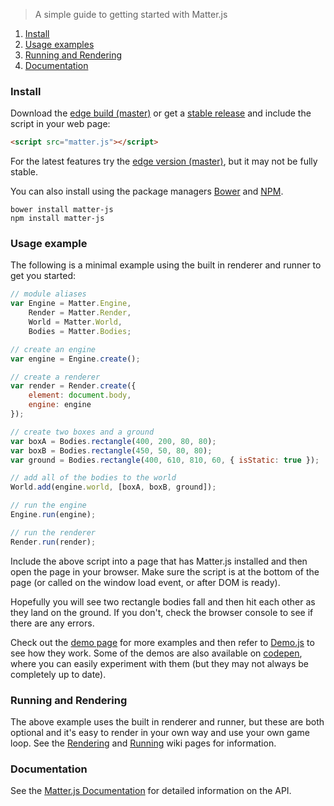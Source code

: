 > A simple guide to getting started with Matter.js

1. [Install](#install)
1. [Usage examples](#usage-example)
1. [Running and Rendering](#running-and-rendering)
1. [Documentation](#documentation)

### Install

Download the [edge build (master)](https://github.com/liabru/matter-js/blob/master/build/matter.js) or get a [stable release](https://github.com/liabru/matter-js/releases) and include the script in your web page:

```html
<script src="matter.js"></script>
```

For the latest features try the [edge version (master)](https://raw.github.com/liabru/matter-js/master/build/matter.js), but it may not be fully stable.

You can also install using the package managers [Bower](http://bower.io/search/?q=matter-js) and [NPM](https://www.npmjs.org/package/matter-js).

    bower install matter-js
    npm install matter-js

### Usage example

The following is a minimal example using the built in renderer and runner to get you started:

```javascript
// module aliases
var Engine = Matter.Engine,
    Render = Matter.Render,
    World = Matter.World,
    Bodies = Matter.Bodies;

// create an engine
var engine = Engine.create();

// create a renderer
var render = Render.create({
    element: document.body,
    engine: engine
});

// create two boxes and a ground
var boxA = Bodies.rectangle(400, 200, 80, 80);
var boxB = Bodies.rectangle(450, 50, 80, 80);
var ground = Bodies.rectangle(400, 610, 810, 60, { isStatic: true });

// add all of the bodies to the world
World.add(engine.world, [boxA, boxB, ground]);

// run the engine
Engine.run(engine);

// run the renderer
Render.run(render);
```

Include the above script into a page that has Matter.js installed and then open the page in your browser. Make sure the script is at the bottom of the page (or called on the window load event, or after DOM is ready).

Hopefully you will see two rectangle bodies fall and then hit each other as they land on the ground. 
If you don't, check the browser console to see if there are any errors.

Check out the [demo page](http://brm.io/matter-js-demo/) for more examples and then refer to [Demo.js](https://github.com/liabru/matter-js/blob/master/demo/js/Demo.js) to see how they work. Some of the demos are also available on [codepen](http://codepen.io/collection/Fuagy/), where you can easily experiment with them (but they may not always be completely up to date).

### Running and Rendering

The above example uses the built in renderer and runner, but these are both optional and it's easy to render in your own way and use your own game loop.
See the [Rendering](https://github.com/liabru/matter-js/wiki/Rendering) and [Running](https://github.com/liabru/matter-js/wiki/Running) wiki pages for information.

### Documentation

See the [Matter.js Documentation](http://brm.io/matter-js/docs/) for detailed information on the API.